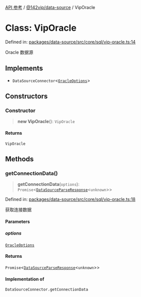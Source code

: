 [API 参考](../../../index.md) / [@142vip/data-source](../index.md) / VipOracle

# Class: VipOracle

Defined in: [packages/data-source/src/core/sql/vip-oracle.ts:14](https://github.com/142vip/core-x/blob/15d5bc9ef4bece78c0e60bdf074a2d245f625100/packages/data-source/src/core/sql/vip-oracle.ts#L14)

Oracle 数据源

## Implements

- `DataSourceConnector`\<[`OracleOptions`](../interfaces/OracleOptions.md)\>

## Constructors

### Constructor

> **new VipOracle**(): `VipOracle`

#### Returns

`VipOracle`

## Methods

### getConnectionData()

> **getConnectionData**(`options`): `Promise`\<[`DataSourceParseResponse`](../interfaces/DataSourceParseResponse.md)\<`unknown`\>\>

Defined in: [packages/data-source/src/core/sql/vip-oracle.ts:18](https://github.com/142vip/core-x/blob/15d5bc9ef4bece78c0e60bdf074a2d245f625100/packages/data-source/src/core/sql/vip-oracle.ts#L18)

获取连接数据

#### Parameters

##### options

[`OracleOptions`](../interfaces/OracleOptions.md)

#### Returns

`Promise`\<[`DataSourceParseResponse`](../interfaces/DataSourceParseResponse.md)\<`unknown`\>\>

#### Implementation of

`DataSourceConnector.getConnectionData`
